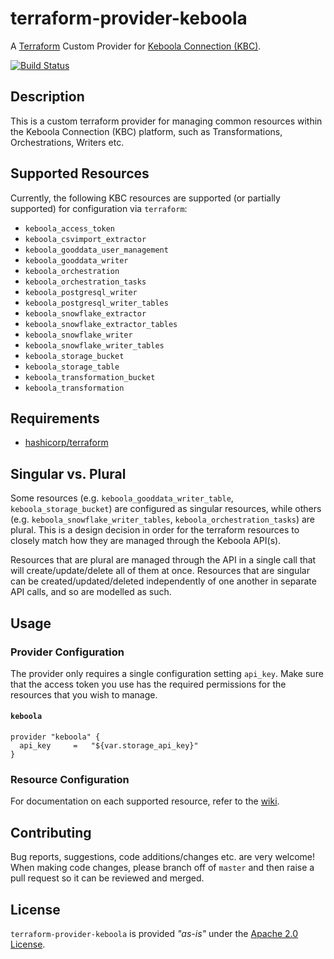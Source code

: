 # terraform-provider-keboola

A [Terraform](https://www.terraform.io) Custom Provider for [Keboola Connection (KBC)](https://www.keboola.com).

[![Build Status](https://travis-ci.org/plmwong/terraform-provider-keboola.svg?branch=master)](https://travis-ci.org/plmwong/terraform-provider-keboola)

## Description

This is a custom terraform provider for managing common resources within the Keboola Connection (KBC) platform, such as Transformations, Orchestrations, Writers etc.

## Supported Resources

Currently, the following KBC resources are supported (or partially supported) for configuration via `terraform`:

* `keboola_access_token`
* `keboola_csvimport_extractor`
* `keboola_gooddata_user_management`
* `keboola_gooddata_writer`
* `keboola_orchestration`
* `keboola_orchestration_tasks`
* `keboola_postgresql_writer`
* `keboola_postgresql_writer_tables`
* `keboola_snowflake_extractor`
* `keboola_snowflake_extractor_tables`
* `keboola_snowflake_writer`
* `keboola_snowflake_writer_tables`
* `keboola_storage_bucket`
* `keboola_storage_table`
* `keboola_transformation_bucket`
* `keboola_transformation`

## Requirements

* [hashicorp/terraform](https://github.com/hashicorp/terraform)

## Singular vs. Plural

Some resources (e.g. `keboola_gooddata_writer_table`, `keboola_storage_bucket`) are configured as singular resources, while others (e.g. `keboola_snowflake_writer_tables`, `keboola_orchestration_tasks`) are plural. This is a design decision in order for
the terraform resources to closely match how they are managed through the Keboola API(s).

Resources that are plural are managed through the API in a single call that will create/update/delete all of them at once.
Resources that are singular can be created/updated/deleted independently of one another in separate API calls, and so are modelled as such.

## Usage

### Provider Configuration

The provider only requires a single configuration setting `api_key`. Make sure that the access token you use has the required permissions
for the resources that you wish to manage.

#### `keboola`

```
provider "keboola" {
  api_key     =   "${var.storage_api_key}"
}
```

### Resource Configuration

For documentation on each supported resource, refer to the [wiki](https://github.com/plmwong/terraform-provider-keboola/wiki).

## Contributing

Bug reports, suggestions, code additions/changes etc. are very welcome! When making code changes, please branch off of `master` and then
raise a pull request so it can be reviewed and merged.

## License
`terraform-provider-keboola` is provided *"as-is"* under the [Apache 2.0 License](https://www.apache.org/licenses/LICENSE-2.0).
